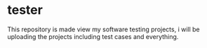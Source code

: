# tester
This repository is made view my software testing projects, i will be uploading the projects including test cases and everything.
